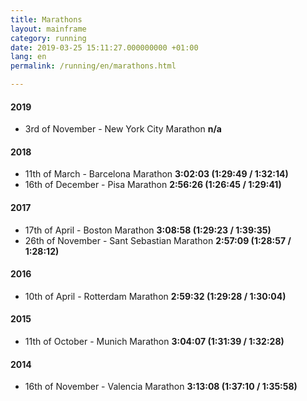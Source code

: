 ```yaml
---
title: Marathons
layout: mainframe
category: running
date: 2019-03-25 15:11:27.000000000 +01:00
lang: en
permalink: /running/en/marathons.html

---
```


#### 2019

* 3rd of November - New York City Marathon **n/a**

#### 2018

* 11th of March - Barcelona Marathon **3:02:03 (1:29:49 / 1:32:14)**
* 16th of December - Pisa Marathon **2:56:26 (1:26:45 / 1:29:41)**

#### 2017

* 17th of April - Boston Marathon **3:08:58 (1:29:23 / 1:39:35)**
* 26th of November - Sant Sebastian Marathon **2:57:09 (1:28:57 / 1:28:12)**

#### 2016

* 10th of April - Rotterdam Marathon **2:59:32 (1:29:28 / 1:30:04)**

#### 2015

* 11th of October - Munich Marathon **3:04:07 (1:31:39 / 1:32:28)**

#### 2014

* 16th of November - Valencia Marathon **3:13:08 (1:37:10 / 1:35:58)**

